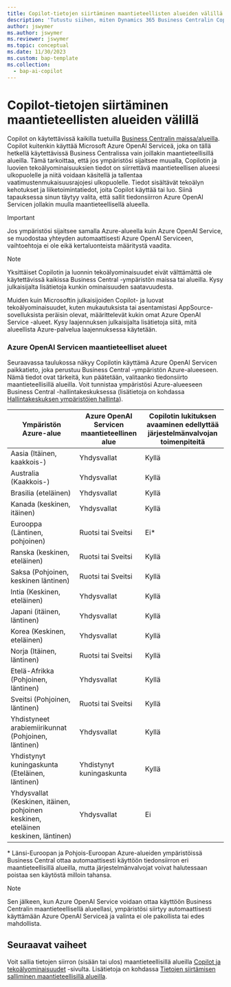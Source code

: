 ```yaml
---
title: Copilot-tietojen siirtäminen maantieteellisten alueiden välillä
description: 'Tutustu siihen, miten Dynamics 365 Business Centralin Copilot-toiminnoissa käytetty data liikkuu eri maantieteellisillä alueilla, joilla Azure OpenAI Service ei ole oletusarvoisesti saatavilla.'
author: jswymer
ms.author: jswymer
ms.reviewer: jswymer
ms.topic: conceptual
ms.date: 11/30/2023
ms.custom: bap-template
ms.collection:
  - bap-ai-copilot
---
```


# <a name="copilot-data-movement-across-geographies"></a>Copilot-tietojen siirtäminen maantieteellisten alueiden välillä

Copilot on käytettävissä kaikilla tuetuilla [Business Centralin maissa/alueilla](/dynamics365/business-central/dev-itpro/compliance/apptest-countries-and-translations). Copilot kuitenkin käyttää Microsoft Azure OpenAI Serviceä, joka on tällä hetkellä käytettävissä Business Centralissa vain joillakin maantieteellisillä alueilla. Tämä tarkoittaa, että jos ympäristösi sijaitsee muualla, Copilotin ja luovien tekoälyominaisuuksien tiedot on siirrettävä maantieteellisen alueesi ulkopuolelle ja niitä voidaan käsitellä ja tallentaa vaatimustenmukaisuusrajojesi ulkopuolelle. Tiedot sisältävät tekoälyn kehotukset ja liiketoimintatiedot, joita Copilot käyttää tai luo. Siinä tapauksessa sinun täytyy valita, että sallit tiedonsiirron Azure OpenAI Servicen jollakin muulla maantieteellisellä alueella. <!--For a list of geographies, refer to the [Azure OpenAI Service geographies](#azure-openai-service-geographies) section that follows.-->

> [!IMPORTANT]
> Jos ympäristösi sijaitsee samalla Azure-alueella kuin Azure OpenAI Service, se muodostaa yhteyden automaattisesti Azure OpenAI Serviceen, vaihtoehtoja ei ole eikä kertaluonteista määritystä vaadita.

> [!NOTE]
> Yksittäiset Copilotin ja luonnin tekoälyominaisuudet eivät välttämättä ole käytettävissä kaikissa Business Central -ympäristön maissa tai alueilla. Kysy julkaisijalta lisätietoja kunkin ominaisuuden saatavuudesta.
> 
> Muiden kuin Microsoftin julkaisijoiden Copilot- ja luovat tekoälyominaisuudet, kuten mukautuksista tai asentamistasi AppSource-sovelluksista peräisin olevat, määrittelevät kukin omat Azure OpenAI Service -alueet. Kysy laajennuksen julkaisijalta lisätietoja siitä, mitä alueellista Azure-palvelua laajennuksessa käytetään. 

### <a name="azure-openai-service-geographies"></a>Azure OpenAI Servicen maantieteelliset alueet

Seuraavassa taulukossa näkyy Copilotin käyttämä Azure OpenAI Servicen paikkatieto, joka perustuu Business Central -ympäristön Azure-alueeseen. Nämä tiedot ovat tärkeitä, kun päätetään, valitaanko tiedonsiirto maantieteellisillä alueilla. Voit tunnistaa ympäristösi Azure-alueeseen Business Central -hallintakeskuksessa (lisätietoja on kohdassa [Hallintakeskuksen ympäristöjen hallinta](/dynamics365/business-central/dev-itpro/administration/tenant-admin-center-environments)).

| Ympäristön Azure-alue| Azure OpenAI Servicen maantieteellinen alue|Copilotin lukituksen avaaminen edellyttää järjestelmänvalvojan toimenpiteitä| 
| - | - | - |
|Aasia (Itäinen, kaakkois-) |Yhdysvallat|Kyllä|
|Australia (Kaakkois-)| Yhdysvallat |Kyllä |
|Brasilia (eteläinen) |Yhdysvallat|Kyllä|
|Kanada (keskinen, itäinen)|Yhdysvallat|Kyllä|
|Eurooppa (Läntinen, pohjoinen)| Ruotsi tai Sveitsi |Ei\*|
|Ranska (keskinen, eteläinen)| Ruotsi tai Sveitsi |Kyllä|
|Saksa (Pohjoinen, keskinen läntinen)| Ruotsi tai Sveitsi |Kyllä|
|Intia (Keskinen, eteläinen)|Yhdysvallat|Kyllä|
|Japani (itäinen, läntinen)|Yhdysvallat|Kyllä|
|Korea (Keskinen, eteläinen)|Yhdysvallat|Kyllä|
|Norja (Itäinen, läntinen)|Ruotsi tai Sveitsi |Kyllä|
|Etelä-Afrikka (Pohjoinen, läntinen)|Yhdysvallat|Kyllä|
|Sveitsi (Pohjoinen, läntinen) |Ruotsi tai Sveitsi |Kyllä|
|Yhdistyneet arabiemiirikunnat (Pohjoinen, läntinen)|Yhdysvallat|Kyllä|
|Yhdistynyt kuningaskunta (Eteläinen, läntinen)|Yhdistynyt kuningaskunta|Kyllä|
|Yhdysvallat (Keskinen, itäinen, pohjoinen keskinen, eteläinen keskinen, läntinen) |Yhdysvallat|Ei|

\* Länsi-Euroopan ja Pohjois-Euroopan Azure-alueiden ympäristöissä Business Central ottaa automaattisesti käyttöön tiedonsiirron eri maantieteellisillä alueilla, mutta järjestelmänvalvojat voivat halutessaan poistaa sen käytöstä milloin tahansa.

> [!NOTE]
> Sen jälkeen, kun Azure OpenAI Service voidaan ottaa käyttöön Business Centralin maantieteellisellä alueellasi, ympäristösi siirtyy automaattisesti käyttämään Azure OpenAI Serviceä ja valinta ei ole pakollista tai edes mahdollista.
<!--

BC geos base on https://dynamics.microsoft.com/en-us/availability-reports/georeport/
case "AUSTRALIAEAST":
            case "AUSTRALIASOUTHEAST":
                return new CapiRegion("au", 2);
            case "BRAZILSOUTH":
                return new CapiRegion("br", 2);
            case "CANADACENTRAL":
            case "CANADAEAST":
                return new CapiRegion("ca", 2);
            case "CENTRALINDIA":
            case "SOUTHINDIA":
                return new CapiRegion("in", 1);
            case "EASTASIA":
                return new CapiRegion("as", 2);
            case "EASTUS":
            case "EASTUS2":
            case "SOUTHCENTRALUS":
            case "CENTRALUS":
            case "NORTHCENTRALUS":
            case "WESTUS":
            case "US":
                return new CapiRegion("us", 9, HasGpt4InGeo: true, HasTurboInGeo: true);
            case "FRANCECENTRAL":
            case "FRANCESOUTH":
                return new CapiRegion("fr", 1);
            case "GERMANYNORTH":
            case "GERMANYWESTCENTRAL":
                return new CapiRegion("de", 1);
            case "JAPANEAST":
            case "JAPANWEST":
                return new CapiRegion("jp", 1);
            case "KOREACENTRAL":
            case "KOREASOUTH":
                return new CapiRegion("kr", 1);
            case "NORWAYEAST":
            case "NORWAYWEST":
                return new CapiRegion("no", 1);
            case "SOUTHAFRICANORTH":
            case "SOUTHWESTAFRICA":
                return new CapiRegion("za", 1);
            case "SOUTHEASTASIA":
                return new CapiRegion("sg", 1);
            case "SWITZERLANDNORTH":
            case "SWITZERLANDWEST":
                return new CapiRegion("ch", 1, HasTurboInGeo: true);
            case "UKSOUTH":
            case "UKWEST":
                return new CapiRegion("uk", 2);
            case "NORTHEUROPE":
            case "WESTEUROPE":
                return new CapiRegion("eu", 10);
            case "UAENORTH":
            case "UAECENTRAL":
                return new CapiRegion("ae", 1);

-->

## <a name="next-steps"></a>Seuraavat vaiheet

Voit sallia tietojen siirron (sisään tai ulos) maantieteellisillä alueilla [Copilot ja tekoälyominaisuudet](https://businesscentral.dynamics.com/?page=7775) -sivulta. Lisätietoja on kohdassa [Tietojen siirtämisen salliminen maantieteellisillä alueilla](enable-ai.md#allow-data-movement-across-geographies).

